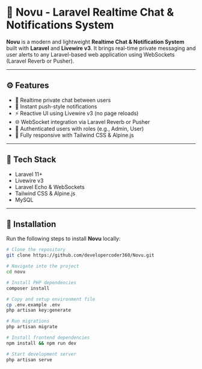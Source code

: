 # 🚀 Novu - Laravel Realtime Chat & Notifications System

**Novu** is a modern and lightweight **Realtime Chat & Notification System** built with **Laravel** and **Livewire v3**. It brings real-time private messaging and user alerts to any Laravel-based web application using WebSockets (Laravel Reverb or Pusher).

---

## ⚙️ Features

- 💬 Realtime private chat between users  
- 🔔 Instant push-style notifications  
- ⚡ Reactive UI using Livewire v3 (no page reloads)  
- 🌐 WebSocket integration via Laravel Reverb or Pusher  
- 🔐 Authenticated users with roles (e.g., Admin, User)  
- 📱 Fully responsive with Tailwind CSS & Alpine.js

---

## 🧰 Tech Stack

- Laravel 11+
- Livewire v3
- Laravel Echo & WebSockets
- Tailwind CSS & Alpine.js
- MySQL

---

## 🚀 Installation

Run the following steps to install **Novu** locally:

```bash
# Clone the repository
git clone https://github.com/developercoder360/Novu.git

# Navigate into the project
cd novu

# Install PHP dependencies
composer install

# Copy and setup environment file
cp .env.example .env
php artisan key:generate

# Run migrations
php artisan migrate

# Install frontend dependencies
npm install && npm run dev

# Start development server
php artisan serve
